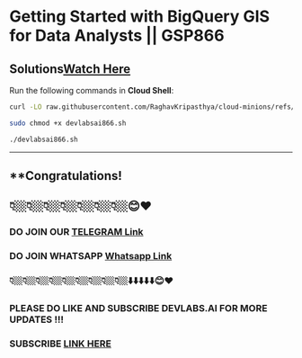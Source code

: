 #  **Getting Started with BigQuery GIS for Data Analysts || GSP866**  
## Solutions[Watch Here](https://youtu.be/ePMyrMx2tQY)
Run the following commands in **Cloud Shell**:  
```bash
curl -LO raw.githubusercontent.com/RaghavKripasthya/cloud-minions/refs/heads/main/Getting%20Started%20with%20BigQuery%20GIS%20for%20Data%20Analysts/devlabsai866.sh

sudo chmod +x devlabsai866.sh

./devlabsai866.sh
```  
---

##  **Congratulations!
## 👇🏼👇🏼👇🏼👇🏼👇🏼👇🏼👇🏼😊❤️
### DO JOIN OUR [TELEGRAM Link](https://t.me/+VsYwuNuMI9NiNzM9) 
### DO JOIN WHATSAPP [Whatsapp Link](https://chat.whatsapp.com/BeGG0HXiM469i3WFMgm4qs)
### 👇🏼👇🏼👇🏼👇🏼👇🏼👇🏼👇🏼👇🏼👇🏼⬇️⬇️⬇️⬇️⬇️😊❤️
### PLEASE DO LIKE AND SUBSCRIBE DEVLABS.AI FOR MORE UPDATES !!!
### SUBSCRIBE [LINK HERE](https://www.youtube.com/channel/UCVFPYmP2CZvVmICxw7YHT8A)

